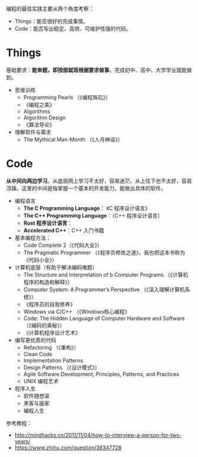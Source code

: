 


编程的最佳实践主要从两个角度考察：
- Things：能否很好的完成事情。
- Code：能否写出稳定、高效、可维护性强的代码。

# Things

基础要求：**能审题，即按部就班根据要求做事**。完成初中、高中、大学学业就能做到。

- 思维训练
  - Programming Pearls （《编程珠玑》）
  - 《编程之美》
  - Algorithms
  - Algorithm Design
  - 《算法导论》
- 理解软件与需求
  - The Mythical Man-Month （《人月神话》）

# Code

**从中间向两边学习**。从底层网上学习不太好，容易迷茫。从上往下也不太好，容易浮躁。这里的中间是指掌握一个基本的开发能力，能做出具体的软件。

- 编程语言
  - **The C Programming Language**： 《C 程序设计语言》
  - **The C++ Programming Language**：（C++ 程序设计语言）
  - **Rust 程序设计语言**：
  - **Accelerated C++**：C++ 入门书籍
- 基本编程方法：
  - Code Complete 2（《代码大全》）
  - The Pragmatic Programmer （《程序员修炼之道》，我也把这本书称为《代码小全》）
- 计算机底层（有助于解决编码难题）
  - The Structure and Interpretation of b Computer Programs （《计算机程序的构造和解释》）
  - Computer System: A Programmer’s Perspective （《深入理解计算机系统》）
  - 《程序员的自我修养》
  - Windows via C/C++ （《Windows核心编程》
  - Code: The Hidden Language of Computer Hardware and Software （《编码的奥秘》）
  - 《计算机程序设计艺术》
- 编写更优质的代码
  - Refactoring （《重构》）
  - Clean Code
  - Implementation Patterns
  - Design Patterns （《设计模式》）
  - Agile Software Development, Principles, Patterns, and Practices
  - UNIX 编程艺术
- 程序人生
  - 软件随想录
  - 黑客与画家
  - 编程人生


参考教程：
- http://mindhacks.cn/2011/11/04/how-to-interview-a-person-for-two-years/
- https://www.zhihu.com/question/38347728